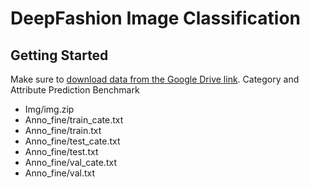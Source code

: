 # DeepFashion Image Classification

## Getting Started
Make sure to [download data from the Google Drive link](https://mmlab.ie.cuhk.edu.hk/projects/DeepFashion/AttributePrediction.html).
Category and Attribute Prediction Benchmark
- Img/img.zip
- Anno_fine/train_cate.txt
- Anno_fine/train.txt
- Anno_fine/test_cate.txt
- Anno_fine/test.txt
- Anno_fine/val_cate.txt
- Anno_fine/val.txt